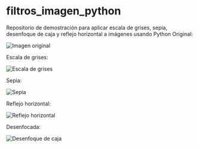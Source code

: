 # filtros_imagen_python
 Repositorio de demostración para aplicar escala de grises, sepia, desenfoque de caja y reflejo horizontal a imágenes usando Python
Original:


![Imagen original](https://raw.githubusercontent.com/parzibyte/filtros_imagenes_python/master/travel.bmp)

Escala de grises:


![Escala de grises](https://raw.githubusercontent.com/parzibyte/filtros_imagenes_python/master/travel_grises.bmp)

Sepia:


![Sepia](https://raw.githubusercontent.com/parzibyte/filtros_imagenes_python/master/travel_sepia.bmp)

Reflejo horizontal:


![Reflejo horizontal](https://raw.githubusercontent.com/parzibyte/filtros_imagenes_python/master/travel_reflejo.bmp)

Desenfocada:


![Desenfoque de caja](https://raw.githubusercontent.com/parzibyte/filtros_imagenes_python/master/travel_difuminada.bmp)
